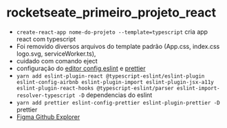 # rocketseate_primeiro_projeto_react

- `create-react-app nome-do-projeto --template=typescript` cria app react com typescript
- Foi removido diversos arquivos do template padrão (App.css, index.css logo.svg, serviceWorker.ts),
- cuidado com comando eject
- configuração do [editor config](https://www.notion.so/EditorConfig-5f494ae4b47248c1b16681ff74d6766c),[eslint](https://www.notion.so/ESLint-7e455a7ac78b424892329ee064feaf99#c76fc9ceba6d4944a80c134aa16c61c5) e [prettier](https://www.notion.so/Prettier-e2c6a3ec188c4cce8890a3e16a0d6425#da104f9b05964ec1aaac067ab2bf8a54)
- `yarn add eslint-plugin-react @typescript-eslint/eslint-plugin eslint-config-airbnb eslint-plugin-import eslint-plugin-jsx-a11y eslint-plugin-react-hooks @typescript-eslint/parser eslint-import-resolver-typescript -D` dependencias do eslint
- `yarn add prettier eslint-config-prettier eslint-plugin-prettier -D` prettier
- [Figma Github Explorer](https://www.figma.com/file/HOCmxfrElzLpI75LdzFLia/Github-Explorer?node-id=0%3A1)
